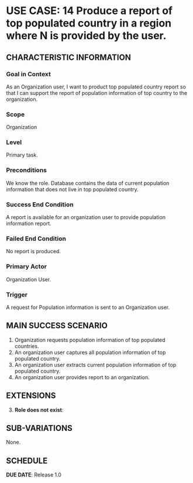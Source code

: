 # USE CASE: 14 Produce a report of top populated country in a region where N is provided by the user.

## CHARACTERISTIC INFORMATION

### Goal in Context

As an Organization user, I want to product top populated country report so that I can support the report of population information of top country to the organization.

### Scope

Organization

### Level

Primary task.

### Preconditions

We know the role.  Database contains the data of current population information that does not live in top populated country.

### Success End Condition

A report is available for an organization user to provide population information report.

### Failed End Condition

No report is produced.

### Primary Actor

Organization User.

### Trigger

A request for Population information is sent to an Organization user.

## MAIN SUCCESS SCENARIO

1. Organization requests population information of top populated countries.
2. An organization user captures all population information of top populated country.
3. An organization user extracts current population information of top populated country.
4. An organization user provides report to an organization.

## EXTENSIONS

3. **Role does not exist**:

## SUB-VARIATIONS

None.

## SCHEDULE

**DUE DATE**: Release 1.0
